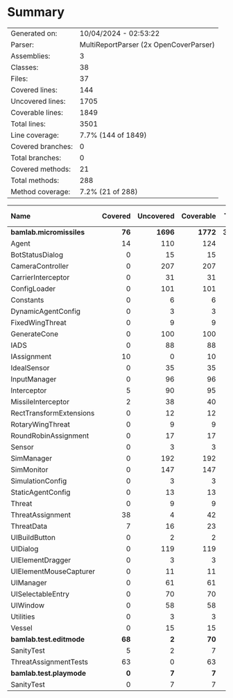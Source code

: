 ﻿# Summary
|||
|:---|:---|
| Generated on: | 10/04/2024 - 02:53:22 |
| Parser: | MultiReportParser (2x OpenCoverParser) |
| Assemblies: | 3 |
| Classes: | 38 |
| Files: | 37 |
| Covered lines: | 144 |
| Uncovered lines: | 1705 |
| Coverable lines: | 1849 |
| Total lines: | 3501 |
| Line coverage: | 7.7% (144 of 1849) |
| Covered branches: | 0 |
| Total branches: | 0 |
| Covered methods: | 21 |
| Total methods: | 288 |
| Method coverage: | 7.2% (21 of 288) |

|**Name**|**Covered**|**Uncovered**|**Coverable**|**Total**|**Line coverage**|**Covered**|**Total**|**Branch coverage**|**Covered**|**Total**|**Method coverage**|
|:---|---:|---:|---:|---:|---:|---:|---:|---:|---:|---:|---:|
|**bamlab.micromissiles**|**76**|**1696**|**1772**|**3435**|**4.2%**|**0**|**0**|****|**17**|**283**|**6%**|
|Agent|14|110|124|206|11.2%|0|0||4|24|16.6%|
|BotStatusDialog|0|15|15|30|0%|0|0||0|2|0%|
|CameraController|0|207|207|454|0%|0|0||0|23|0%|
|CarrierInterceptor|0|31|31|48|0%|0|0||0|5|0%|
|ConfigLoader|0|101|101|147|0%|0|0||0|12|0%|
|Constants|0|6|6|17|0%|0|0||0|2|0%|
|DynamicAgentConfig|0|3|3|121|0%|0|0||0|1|0%|
|FixedWingThreat|0|9|9|21|0%|0|0||0|5|0%|
|GenerateCone|0|100|100|144|0%|0|0||0|9|0%|
|IADS|0|88|88|140|0%|0|0||0|17|0%|
|IAssignment|10|0|10|42|100%|0|0||3|3|100%|
|IdealSensor|0|35|35|71|0%|0|0||0|4|0%|
|InputManager|0|96|96|142|0%|0|0||0|11|0%|
|Interceptor|5|90|95|158|5.2%|0|0||2|15|13.3%|
|MissileInterceptor|2|38|40|78|5%|0|0||1|4|25%|
|RectTransformExtensions|0|12|12|18|0%|0|0||0|4|0%|
|RotaryWingThreat|0|9|9|21|0%|0|0||0|5|0%|
|RoundRobinAssignment|0|17|17|44|0%|0|0||0|2|0%|
|Sensor|0|3|3|70|0%|0|0||0|1|0%|
|SimManager|0|192|192|327|0%|0|0||0|26|0%|
|SimMonitor|0|147|147|233|0%|0|0||0|19|0%|
|SimulationConfig|0|3|3|121|0%|0|0||0|1|0%|
|StaticAgentConfig|0|13|13|45|0%|0|0||0|5|0%|
|Threat|0|9|9|17|0%|0|0||0|3|0%|
|ThreatAssignment|38|4|42|79|90.4%|0|0||5|5|100%|
|ThreatData|7|16|23|45|30.4%|0|0||2|5|40%|
|UIBuildButton|0|2|2|11|0%|0|0||0|2|0%|
|UIDialog|0|119|119|198|0%|0|0||0|18|0%|
|UIElementDragger|0|3|3|12|0%|0|0||0|1|0%|
|UIElementMouseCapturer|0|11|11|20|0%|0|0||0|3|0%|
|UIManager|0|61|61|106|0%|0|0||0|16|0%|
|UISelectableEntry|0|70|70|113|0%|0|0||0|15|0%|
|UIWindow|0|58|58|100|0%|0|0||0|9|0%|
|Utilities|0|3|3|9|0%|0|0||0|1|0%|
|Vessel|0|15|15|27|0%|0|0||0|5|0%|
|**bamlab.test.editmode**|**68**|**2**|**70**|**163**|**97.1%**|**0**|**0**|****|**4**|**4**|**100%**|
|SanityTest|5|2|7|22|71.4%|0|0||2|2|100%|
|ThreatAssignmentTests|63|0|63|141|100%|0|0||2|2|100%|
|**bamlab.test.playmode**|**0**|**7**|**7**|**24**|**0%**|**0**|**0**|****|**0**|**1**|**0%**|
|SanityTest|0|7|7|24|0%|0|0||0|1|0%|
